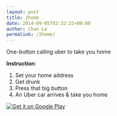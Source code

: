 ```yaml
---
layout: post
title: 2home
date: 2014-09-05T02:32:21+00:00
author: Chan Le
permalink: /2home/
---
```

One-button calling uber to take you home

 **Instruction**:

1. Set your home address
2. Get drunk
3. Press that big button
4. An Uber car arrives & take you home

[![Get it on Google Play](https://developer.android.com/images/brand/en_generic_rgb_wo_60.png)](https://play.google.com/store/apps/details?id=io.chan.tohome)
